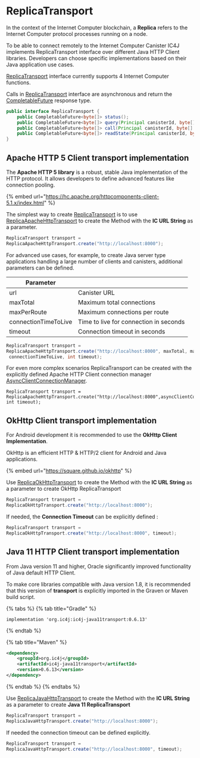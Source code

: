 # ReplicaTransport

In the context of the Internet Computer blockchain, a **Replica** refers to the Internet Computer protocol processes running on a node.

To be able to connect remotely to the Internet Computer Canister IC4J implements ReplicaTransport interface over different Java HTTP Client libraries. Developers can choose specific implementations based on their Java application use cases.

[ReplicaTransport](https://github.com/ic4j/ic4j-agent/blob/master/src/main/java/org/ic4j/agent/ReplicaTransport.java) interface currently supports 4 Internet Computer functions.&#x20;

Calls in [ReplicaTransport](https://github.com/ic4j/ic4j-agent/blob/master/src/main/java/org/ic4j/agent/ReplicaTransport.java) interface are asynchronous and return the [CompletableFuture](https://docs.oracle.com/javase/8/docs/api/java/util/concurrent/CompletableFuture.html) response type.

```java
public interface ReplicaTransport {
    public CompletableFuture<byte[]> status();
    public CompletableFuture<byte[]> query(Principal canisterId, byte[] envelope);
    public CompletableFuture<byte[]> call(Principal canisterId, byte[] envelope, RequestId requestId);
    public CompletableFuture<byte[]> readState(Principal canisterId, byte[] envelope);
}
```

## Apache HTTP 5 Client transport implementation

The **Apache HTTP 5 library** is a robust, stable Java implementation of the HTTP protocol. It allows developers to define advanced features like connection pooling.

{% embed url="https://hc.apache.org/httpcomponents-client-5.1.x/index.html" %}

The simplest way to create [ReplicaTransport](https://github.com/ic4j/ic4j-agent/blob/master/src/main/java/org/ic4j/agent/ReplicaTransport.java) is to use [ReplicaApacheHttpTransport](https://github.com/ic4j/ic4j-agent/blob/master/src/main/java/org/ic4j/agent/http/ReplicaApacheHttpTransport.java) to create the Method with the **IC URL String** as a parameter.&#x20;

```java
ReplicaTransport transport = 
ReplicaApacheHttpTransport.create("http://localhost:8000");
```

For advanced use cases, for example, to create Java server type applications handling a large number of clients and canisters, additional parameters can be defined.

| Parameter            |                                        |
| -------------------- | -------------------------------------- |
| url                  | Canister URL                           |
| maxTotal             | Maximum total connections              |
| maxPerRoute          | Maximum connections per route          |
| connectionTimeToLive | Time to live for connection in seconds |
| timeout              | Connection timeout in seconds          |

```java
ReplicaTransport transport = 
ReplicaApacheHttpTransport.create("http://localhost:8000", maxTotal, maxPerRoute,
 connectionTimeToLive, int timeout);
```

For even more complex scenarios ReplicaTransport can be created with the explicitly defined Apache HTTP Client connection manager [AsyncClientConnectionManager](https://hc.apache.org/httpcomponents-client-5.1.x/current/httpclient5/apidocs/org/apache/hc/client5/http/nio/AsyncClientConnectionManager.html).

```
ReplicaTransport transport = 
ReplicaApacheHttpTransport.create("http://localhost:8000",asyncClientConnectionManager, int timeout);
```

## OkHttp Client transport implementation

For Android development it is recommended to use the **OkHttp Client Implementation**.&#x20;

OkHttp is an efficient HTTP & HTTP/2 client for Android and Java applications.

{% embed url="https://square.github.io/okhttp" %}

Use [ReplicaOkHttpTransport](https://github.com/ic4j/ic4j-agent/blob/master/src/main/java/org/ic4j/agent/http/ReplicaOkHttpTransport.java) to create the Method with the **IC URL String** as a parameter to create OkHttp ReplicaTransport

```java
ReplicaTransport transport = 
ReplicaOkHttpTransport.create("http://localhost:8000");
```

If needed, the **Connection Timeout** can be explicitly defined : &#x20;

```java
ReplicaTransport transport = 
ReplicaOkHttpTransport.create("http://localhost:8000", timeout);
```

## Java 11 HTTP Client transport implementation

From Java version 11 and higher, Oracle significantly improved functionality of Java default HTTP Client.&#x20;

To make core libraries compatible with Java version 1.8, it is recommended that this version of **transport**  is explicitly imported in the Graven or Maven build script.&#x20;

{% tabs %}
{% tab title="Gradle" %}
```
implementation 'org.ic4j:ic4j-java11transport:0.6.13'
```
{% endtab %}

{% tab title="Maven" %}
```xml
<dependency>
    <groupId>org.ic4j</groupId>
    <artifactId>ic4j-java11transport</artifactId>
    <version>0.6.13</version>
</dependency>
```
{% endtab %}
{% endtabs %}

Use [ReplicaJavaHttpTransport](https://github.com/ic4j/ic4j-java11transport/blob/master/src/main/java/org/ic4j/agent/http/ReplicaJavaHttpTransport.java) to create the Method with the **IC URL String** as a parameter to create **Java 11 ReplicaTransport**

```java
ReplicaTransport transport = 
ReplicaJavaHttpTransport.create("http://localhost:8000");
```

If needed the connection timeout can be defined explicitly.

```java
ReplicaTransport transport = 
ReplicaJavaHttpTransport.create("http://localhost:8000", timeout);
```

###
